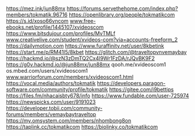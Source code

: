 https://mez.ink/jun88mx
https://forums.servethehome.com/index.php?members/tokmatik.96716
https://openlibrary.org/people/tokmatikcom
https://s.id/xoso66vncom
www.free-ebooks.net/profile/1445107/xvideoscom
https://www.bitsdujour.com/profiles/MvTMLf
www.creativelive.com/student/xvideos-com?via=accounts-freeform_2
https://dailymotion.com
https://www.furaffinity.net/user/8kbetink
https://start.me/p/RM41l5/8kbet
https://glitch.com/@traveltopvnvemaybay
https://hackmd.io/@szN3zDmTQ2Cx4l9Wr1FzDA/rJQvBK9F2
https://g0v.hackmd.io/@jun88mx/jun88mx
qooh.me/xvideoscom1
os.mbed.com/users/xvideoscom1
www.warriorforum.com/members/xvideoscom1.html
https://vocal.media/authors/tokmatik
https://developers.paragon-software.com/community/profile/tokmatik
https://gitee.com/i9bettips
https://files.fm/nhacaisbty678/info
https://www.fundable.com/user-725974
https://newspicks.com/user/9191023
https://developer.tobii.com/community-forums/members/vemaybaytraveltop
https://my.omsystem.com/members/nhombong8on
https://taplink.cc/tokmatikcom
https://biolinky.co/tokmatikcom